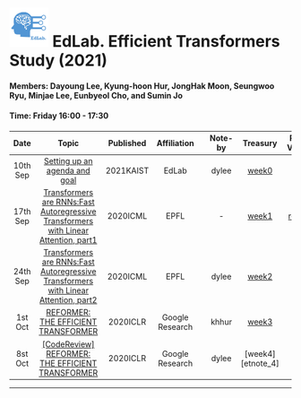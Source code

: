 # <img src="./Treasury/week0/EdLab_logo_1_byDyan.png" width="70" height="70"> EdLab.   Efficient Transformers Study (2021)

#### Members: Dayoung Lee, Kyung-hoon Hur, JongHak Moon, Seungwoo Ryu, Minjae Lee, Eunbyeol Cho, and Sumin Jo

#### Time: Friday 16:00 - 17:30

|   Date   |                                               Topic                                                | Published |   Affiliation   |       | Note-by |     Treasury      |    Ref. Vault    |
| :------: | :------------------------------------------------------------------------------------------------: | :-------: | :-------------: | :---: | :-----: | :---------------: | :--------------: |
| 10th Sep |                              [Setting up an agenda and goal][repo_0]                               | 2021KAIST |      EdLab      |       |  dylee  | [week0][etnote_0] |
| 17th Sep | [Transformers are RNNs:Fast Autoregressive Transformers with Linear Attention, part1][paperlink_1] | 2020ICML  |      EPFL       |       |    -    | [week1][etnote_2] | [ref.1][etref_1] |
| 24th Sep | [Transformers are RNNs:Fast Autoregressive Transformers with Linear Attention, part2][paperlink_1] | 2020ICML  |      EPFL       |       |  dylee  | [week2][etnote_2] |                  |
| 1st Oct  |                         [REFORMER: THE EFFICIENT TRANSFORMER][paperlink_2]                         | 2020ICLR  | Google Research |       |  khhur  | [week3][etnote_3] |                  |
| 8st Oct  |                         [[CodeReview] REFORMER: THE EFFICIENT TRANSFORMER][paperlink_2]                         | 2020ICLR  | Google Research |       |  dylee  | [week4][etnote_4] |                  |


------------------------------------------------------------
<!-- & Main Repository -->
[repo_0]: https://github.com/rebedy/EdLab-study-ET/tree/main/Treasury/week0

<!-- & Materials -->
[paperlink_1]: https://arxiv.org/pdf/2006.16236.pdf
[paperlink_2]: https://arxiv.org/pdf/2001.04451.pdf

<!-- & # Weekly Note -->
[etnote_0]: https://github.com/rebedy/EdLab-study-ET/tree/main/Treasury/week0/week0_ETstudy.pdf
[etnote_2]: https://github.com/rebedy/EdLab-study-ET/tree/main/Treasury/week1-2/week2_20210924_dyanlee_Linear_Transformer.pdf
[etnote_3]: https://github.com/rebedy/EdLab-study-ET/tree/main/Treasury/week3-4/week3_20211001_kyunghoon_Reformer.pdf
[etnote_3]: https://github.com/rebedy/EdLab-study-ET/tree/main/Treasury/week3-4/

<!-- & # Reference Vault -->
[etref_1]: https://drive.google.com/drive/folders/1IwHIRzNApaHVQ5ZpofSZRFixqf_6szg-?usp=sharing

<!-- & # References -->
[jchoo-ssl1]: https://drive.google.com/file/d/1JndOzkhxtOXwp_4sBtcc1WCpTh1Y1ygb/view?usp=sharing
[jchoo-ssl2]: https://drive.google.com/file/d/1bZ_mxNYUOe7y3QG2KZ0u9d8aH-tlwDx8/view?usp=sharing
[jchoo-ssl3]: https://drive.google.com/file/d/1IGQPThjCNSNdMdCsqz4O7KeXrPAO8qtE/view?usp=sharing
[jchoo-ssl-slide]: https://drive.google.com/file/d/17a905miPnzLlsxSBMAt1DE3BbEiqOhN4/view?usp=sharing
[lecun-nlp]: https://www.youtube.com/watch?v=6D4EWKJgNn0&list=PL80I41oVxglKcAHllsU0txr3OuTTaWX2v&index=23

[week1-vid]:https://drive.google.com/file/d/1dCY3Khg-jvQI5YslXaHyrnZQBlLr5kCA/view?usp=sharing
[week2-vid]:https://drive.google.com/file/d/1r_6AmoStJu8nGAkOE44FQ-PdlNAJMvNF/view?usp=sharing
[week3-vid]:https://drive.google.com/file/d/1Eh3WuZoCmaTePjuG5CLq3mWlFXvy9WCl/view?usp=sharing
[week4.1-vid]:https://drive.google.com/file/d/18n4B4c0HgjyELsW_iFBw7350Uqc446EM/view?usp=sharing
[week4.2-vid]:https://drive.google.com/file/d/1BBYDjJ88xwUTpKvft67c6nkw1JfroPl5/view?usp=sharing
[week5.1-vid]:https://drive.google.com/file/d/134ughAeBGKddBLKHYDE74ELw4sz-bYvo/view?usp=sharing
[week5.2-vid]:https://drive.google.com/file/d/1Nf9ci1f70H_ZIJppEFk3jGXWd9xsv5x4/view?usp=sharing
[week6.1-vid]:https://drive.google.com/file/d/1uSSShHSSAUd56bmi-dcKCNmBCDR7Qg8f/view?usp=sharing
[week6.2-vid]:https://drive.google.com/file/d/1uSSShHSSAUd56bmi-dcKCNmBCDR7Qg8f/view?usp=sharing
[week7.1-vid]:https://drive.google.com/file/d/1ogHc7Ry24skLTxmiOxCtSJfsBsTMIajN/view?usp=sharing
[week7.2-vid]:https://drive.google.com/file/d/1R9NWD3pvyKaYyBL7o8_LotXUi4kWCr4M/view?usp=sharing
[week8-vid]:https://drive.google.com/file/d/1YRJgZVvD-bPJ9e7Ct1XiLV03afY8so0W/view?usp=sharing

[week1.1-note]:posts/week1.1_linear_regression.md
[week1.2-note]:posts/week1.2_locally_weighted_and_logistic_regression.md
[week2-note]:posts/week2_perceptron_exponentialfamily_softmax.md
[week3.1-note]:posts/week3.1_image_classification.md
[week3.2-note]:posts/week3.2_loss_function_and_optimization.md
[week4.1-note]:posts/week4.1_Neural_Network.md
[week4.2-note]:posts/week4.2_Convolutional_Neural_Networks.md
[week5.1-note]:posts/week5.1_training_neural_networks_part1.md
[week5.2-note]:posts/week5.2_training_neural_networks_part2.md
[week6.1-note]:posts/week6.1_CNN_Architectures.md
[week7.1-note]:posts/week7.1_Recurrent_Neural_Networks.md
[week7.2-note]:posts/week7.2_NLP&Transformer_fin.md
[week8-note]:posts/week8_Visualizing_and_Understanding.md
